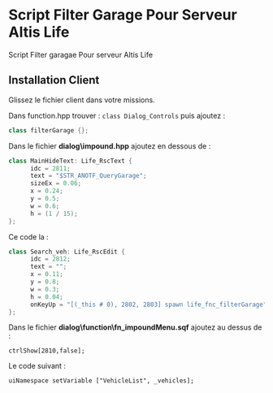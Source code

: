 # Script Filter Garage Pour Serveur Altis Life

Script Filter garagae Pour serveur Altis Life

## Installation Client

Glissez le fichier client dans votre missions.

Dans function.hpp trouver : `class Dialog_Controls` puis ajoutez :
```hpp
class filterGarage {};
```

Dans le fichier **dialog\impound.hpp** ajoutez en  dessous de  : 
```hpp
class MainHideText: Life_RscText {
      idc = 2811;
      text = "$STR_ANOTF_QueryGarage";
      sizeEx = 0.06;
      x = 0.24;
      y = 0.5;
      w = 0.6;
      h = (1 / 15);
};
```
Ce code la : 
```hpp
class Search_veh: Life_RscEdit {
      idc = 2812;
      text = "";
      x = 0.11;
      y = 0.8;
      w = 0.3;
      h = 0.04;
      onKeyUp = "[(_this # 0), 2802, 2803] spawn life_fnc_filterGarage";
};
```
Dans le fichier **dialog\function\fn_impoundMenu.sqf** ajoutez au dessus de  : 
```sqf
ctrlShow[2810,false];
```
Le code suivant : 
```sqf
uiNamespace setVariable ["VehicleList", _vehicles];
```
